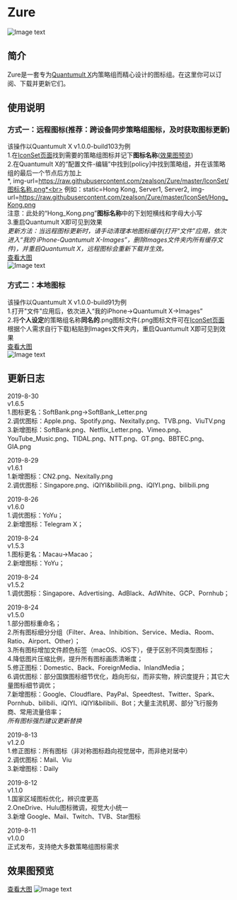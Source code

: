 # Zure<br>
![Image text](https://raw.githubusercontent.com/zealson/Zure/master/Other/ZureLogo.png)
<br>

## 简介
Zure是一套专为[Quantumult X](https://github.com/crossutility/Quantumult-X/)内策略组而精心设计的图标组。在这里你可以订阅、下载并更新它们。<br>

## 使用说明
### 方式一：远程图标(推荐：跨设备同步策略组图标，及时获取图标更新)<br>
该操作以Quantumult X v1.0.0-build103为例<br>
1.在[IconSet页面](https://github.com/zealson/Zure/tree/master/IconSet)找到需要的策略组图标并记下**图标名称**([效果图预览](https://github.com/zealson/Zure#%E6%95%88%E6%9E%9C%E5%9B%BE%E9%A2%84%E8%A7%88))<br>
2.在Quantumult X的“配置文件-编辑”中找到[policy]中找到策略组，并在该策略组的最后一个节点后方加上<br>
*, img-url=https://raw.githubusercontent.com/zealson/Zure/master/IconSet/图标名称.png*<br>
例如：<span>static=Hong Kong, Server1, Server2, img-url=https://raw.githubusercontent.com/zealson/Zure/master/IconSet/Hong_Kong.png<br>
注意：此处的“Hong_Kong.png”**图标名称**中的下划短横线和字母大小写<br>
3.重启Quantumult X即可见到效果<br>
*更新方法：当远程图标更新时，请手动清理本地图标缓存(打开“文件”应用，依次进入“我的 iPhone-Quantumult X-Images”，删除Images文件夹内所有缓存文件)，并重启Quantumult X，远程图标会重新下载并生效。*<br>
[查看大图](https://raw.githubusercontent.com/zealson/Zure/master/Other/Remote_Icon.png)<br>
![Image text](https://raw.githubusercontent.com/zealson/Zure/master/Other/Remote_Icon.png)

### 方式二：本地图标<br>
该操作以Quantumult X v1.0.0-build91为例<br>
1.打开"文件"应用后，依次进入“我的iPhone→Quantumult X→Images”<br>
2.将**个人设定**的策略组名称**同名的**.png图标文件(.png图标文件可在[IconSet页面](https://github.com/zealson/Zure/tree/master/IconSet)根据个人需求自行下载)粘贴到Images文件夹内，重启Quantumult X即可见到效果<br>
 [查看大图](https://raw.githubusercontent.com/zealson/Zure/master/Other/Local_Icon.png)<br>
![Image text](https://raw.githubusercontent.com/zealson/Zure/master/Other/Local_Icon.png)

 
## 更新日志
2019-8-30<br>
v1.6.5<br>
1.图标更名：SoftBank.png→SoftBank_Letter.png<br>
2.调优图标：Apple.png、Spotify.png、Nexitally.png、TVB.png、ViuTV.png<br>
3.新增图标：SoftBank.png、Netflix_Letter.png、Vimeo.png、YouTube_Music.png、TIDAL.png、NTT.png、GT.png、BBTEC.png、GIA.png<br>

2019-8-29<br>
v1.6.1<br>
1.新增图标：CN2.png、Nexitally.png<br>
2.调优图标：Singapore.png、iQIYI&bilibili.png、iQIYI.png、bilibili.png<br>

2019-8-26<br>
v1.6.0<br>
1.调优图标：YoYu；<br>
2.新增图标：Telegram X；<br>

2019-8-24<br>
v1.5.3<br>
1.图标更名：Macau→Macao；<br>
2.新增图标：YoYu；<br>

2019-8-24<br>
v1.5.2<br>
1.调优图标：Singapore、Advertising、AdBlack、AdWhite、GCP、Pornhub；<br>

2019-8-24<br>
v1.5.0<br>
1.部分图标重命名；<br>
2.所有图标细分分组（Filter、Area、Inhibition、Service、Media、Room、Ratio、Airport、Other）；<br>
3.所有图标增加文件颜色标签（macOS、iOS下），便于区别不同类型图标；<br>
4.降低图片压缩比例，提升所有图标画质清晰度；<br>
5.修正图标：Domestic、Back、ForeignMedia、InlandMedia；<br>
6.调优图标：部分国旗图标细节优化，趋向形似，而非实物，辨识度提升；其它大量图标细节调优；<br>
7.新增图标：Google、Cloudflare、PayPal、Speedtest、Twitter、Spark、Pornhub、bilibili、iQIYI、iQIYI&bilibili、Bot；大量主流机房、部分飞行服务商、常用流量倍率；<br>
*所有图标强烈建议更新替换*<br>

2019-8-13<br>
v1.2.0<br>
1.修正图标：所有图标（非对称图标趋向视觉居中，而非绝对居中）<br>
2.调优图标：Mail、Viu<br>
3.新增图标：Daily<br>

2019-8-12<br>
v1.1.0<br>
1.国家区域图标优化，辨识度更高<br>
2.OneDrive、Hulu图标微调，视觉大小统一<br>
3.新增 Google、Mail、Twitch、TVB、Star图标<br>

2019-8-11<br>
v1.0.0<br>
正式发布，支持绝大多数策略组图标需求<br>
## 效果图预览
[查看大图](https://raw.githubusercontent.com/zealson/Zure/master/Other/Zure_Preview.png)
![Image text](https://raw.githubusercontent.com/zealson/Zure/master/Other/Zure_Preview.png)
